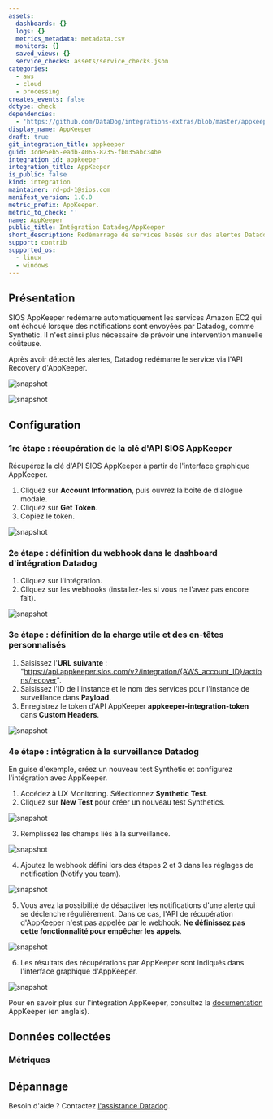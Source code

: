 ```yaml
---
assets:
  dashboards: {}
  logs: {}
  metrics_metadata: metadata.csv
  monitors: {}
  saved_views: {}
  service_checks: assets/service_checks.json
categories:
  - aws
  - cloud
  - processing
creates_events: false
ddtype: check
dependencies:
  - 'https://github.com/DataDog/integrations-extras/blob/master/appkeeper/README.md'
display_name: AppKeeper
draft: true
git_integration_title: appkeeper
guid: 3cde5eb5-eadb-4065-8235-fb035abc34be
integration_id: appkeeper
integration_title: AppKeeper
is_public: false
kind: integration
maintainer: rd-pd-1@sios.com
manifest_version: 1.0.0
metric_prefix: AppKeeper.
metric_to_check: ''
name: AppKeeper
public_title: Intégration Datadog/AppKeeper
short_description: Redémarrage de services basés sur des alertes Datadog
support: contrib
supported_os:
  - linux
  - windows
---
```

## Présentation

SIOS AppKeeper redémarre automatiquement les services Amazon EC2 qui ont échoué lorsque des notifications sont envoyées par Datadog, comme Synthetic. Il n'est ainsi plus nécessaire de prévoir une intervention manuelle coûteuse.

Après avoir détecté les alertes, Datadog redémarre le service via l'API Recovery d'AppKeeper.

![snapshot][1]

![snapshot][2]

## Configuration

### 1re étape : récupération de la clé d'API SIOS AppKeeper

Récupérez la clé d'API SIOS AppKeeper à partir de l'interface graphique AppKeeper.

1. Cliquez sur **Account Information**, puis ouvrez la boîte de dialogue modale.
2. Cliquez sur **Get Token**.
3. Copiez le token.

![snapshot][3]

### 2e étape : définition du webhook dans le dashboard d'intégration Datadog

1. Cliquez sur l'intégration.
2. Cliquez sur les webhooks (installez-les si vous ne l'avez pas encore fait).

![snapshot][4]

### 3e étape : définition de la charge utile et des en-têtes personnalisés

1. Saisissez l'**URL suivante** : "https://api.appkeeper.sios.com/v2/integration/{AWS_account_ID}/actions/recover".
2. Saisissez l'ID de l'instance et le nom des services pour l'instance de surveillance dans **Payload**.
3. Enregistrez le token d'API AppKeeper **appkeeper-integration-token** dans **Custom Headers**.

![snapshot][5]

### 4e étape : intégration à la surveillance Datadog

En guise d'exemple, créez un nouveau test Synthetic et configurez l'intégration avec AppKeeper.

1. Accédez à UX Monitoring. Sélectionnez **Synthetic Test**.
2. Cliquez sur **New Test** pour créer un nouveau test Synthetics.

![snapshot][6]

3. Remplissez les champs liés à la surveillance.

![snapshot][7]

4. Ajoutez le webhook défini lors des étapes 2 et 3 dans les réglages de notification (Notify you team).

![snapshot][8]

5. Vous avez la possibilité de désactiver les notifications d'une alerte qui se déclenche régulièrement.
Dans ce cas, l'API de récupération d'AppKeeper n'est pas appelée par le webhook. **Ne définissez pas cette fonctionnalité pour empêcher les appels**.

![snapshot][9]

6. Les résultats des récupérations par AppKeeper sont indiqués dans l'interface graphique d'AppKeeper.

![snapshot][10]


Pour en savoir plus sur l'intégration AppKeeper, consultez la [documentation][11] AppKeeper (en anglais).

## Données collectées

### Métriques

## Dépannage

Besoin d'aide ? Contactez [l'assistance Datadog][12].

[1]: https://raw.githubusercontent.com/DataDog/integrations-extras/master/appkeeper/images/integration.jpg
[2]: https://raw.githubusercontent.com/DataDog/integrations-extras/master/appkeeper/images/integration2.jpg
[3]: https://raw.githubusercontent.com/DataDog/integrations-extras/master/appkeeper/images/get_token.jpg
[4]: https://raw.githubusercontent.com/DataDog/integrations-extras/master/appkeeper/images/datadog_webhook.jpg
[5]: https://raw.githubusercontent.com/DataDog/integrations-extras/master/appkeeper/images/payload_header.jpg
[6]: https://raw.githubusercontent.com/DataDog/integrations-extras/master/appkeeper/images/synthetic_test.jpg
[7]: https://raw.githubusercontent.com/DataDog/integrations-extras/master/appkeeper/images/synthetic_test2.jpg
[8]: https://raw.githubusercontent.com/DataDog/integrations-extras/master/appkeeper/images/synthetic_test3.jpg
[9]: https://raw.githubusercontent.com/DataDog/integrations-extras/master/appkeeper/images/synthetic_test4.jpg
[10]: https://raw.githubusercontent.com/DataDog/integrations-extras/master/appkeeper/images/history.jpg
[11]: https://sioscoati.zendesk.com/hc/en-us/articles/900000978443-Integration
[12]: https://docs.datadoghq.com/fr/help/